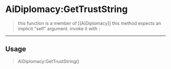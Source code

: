 # AiDiplomacy:GetTrustString
> this function is a member of [[AiDiplomacy]]
> this method expects an implicit "self" argument. invoke it with `:`
-----
## Usage
> AiDiplomacy:GetTrustString()
